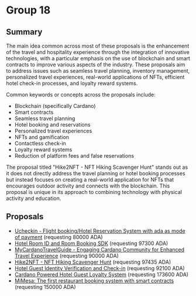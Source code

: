 
# Group 18

## Summary

The main idea common across most of these proposals is the enhancement of the travel and hospitality experience through the integration of innovative technologies, with a particular emphasis on the use of blockchain and smart contracts to improve various aspects of the industry. These proposals aim to address issues such as seamless travel planning, inventory management, personalized travel experiences, real-world applications of NFTs, efficient hotel check-in processes, and loyalty reward systems.

Common keywords or concepts across the proposals include:
- Blockchain (specifically Cardano)
- Smart contracts
- Seamless travel planning
- Hotel booking and reservations
- Personalized travel experiences
- NFTs and gamification
- Contactless check-in
- Loyalty reward systems
- Reduction of platform fees and false reservations

The proposal titled "Hike2NFT - NFT Hiking Scavenger Hunt" stands out as it does not directly address the travel planning or hotel booking processes but instead focuses on creating a real-world application for NFTs that encourages outdoor activity and connects with the blockchain. This proposal is unique in its approach to combining technology with physical activity and education.

## Proposals
* [Ucheckin - Flight booking/Hotel Reservation System with ada as mode of payment](https://cardano.ideascale.com/c/idea/113747) (requesting 80000 ADA)
* [Hotel Room ID and Room Booking SDK](https://cardano.ideascale.com/c/idea/113718) (requesting 97300 ADA)
* [MyCardanoTravelGuide - Engaging Cardano Community for Enhanced Travel Experience](https://cardano.ideascale.com/c/idea/112797) (requesting 90000 ADA)
* [Hike2NFT - NFT Hiking Scavenger Hunt](https://cardano.ideascale.com/c/idea/112356) (requesting 97435 ADA)
* [Hotel Guest Identity Verification and Check-in](https://cardano.ideascale.com/c/idea/112244) (requesting 92100 ADA)
* [Cardano Powered Hotel Guest Loyalty System](https://cardano.ideascale.com/c/idea/114061) (requesting 173600 ADA)
* [MiMesa: The first restaurant booking system with smart contracts](https://cardano.ideascale.com/c/idea/111700) (requesting 150000 ADA)
